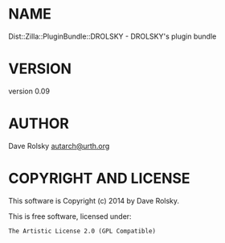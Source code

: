 # NAME

Dist::Zilla::PluginBundle::DROLSKY - DROLSKY's plugin bundle

# VERSION

version 0.09

# AUTHOR

Dave Rolsky <autarch@urth.org>

# COPYRIGHT AND LICENSE

This software is Copyright (c) 2014 by Dave Rolsky.

This is free software, licensed under:

    The Artistic License 2.0 (GPL Compatible)
